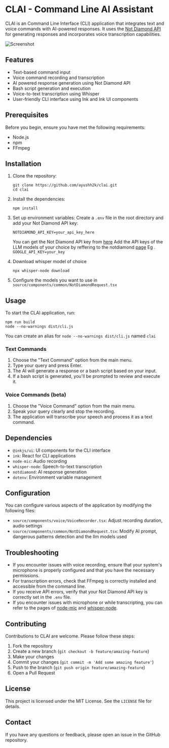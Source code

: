 # CLAI - Command Line AI Assistant

CLAI is an Command Line Interface (CLI) application that integrates text and voice commands with AI-powered responses. It uses the [Not Diamond API](https://www.notdiamond.ai/) for generating responses and incorporates voice transcription capabilities.

![Screenshot](assets/clai.gif)

## Features

- Text-based command input
- Voice command recording and transcription
- AI powered response generation using Not Diamond API
- Bash script generation and execution
- Voice-to-text transcription using Whisper
- User-friendly CLI interface using Ink and Ink UI components

## Prerequisites

Before you begin, ensure you have met the following requirements:

- Node.js
- npm
- FFmpeg

## Installation

1. Clone the repository:
   ```
   git clone https://github.com/ayushh2k/clai.git
   cd clai
   ```

2. Install the dependencies:
   ```
   npm install
   ```

3. Set up environment variables:
   Create a `.env` file in the root directory and add your Not Diamond API key:
   ```
   NOTDIAMOND_API_KEY=your_api_key_here
   ```
   You can get the Not Diamond API key from [here](https://app.notdiamond.ai)
   Add the API keys of the LLM models of your choice by reffering to the notdiamond [page](https://docs.notdiamond.ai/docs/llm-models#defining-additional-model-configurations)
   Eg . `GOOGLE_API_KEY=your_key`
4.  Download whisper model of choice

    ```
    npx whisper-node download
    ```
5. Configure the models you want to use in `source/components/common/NotDiamondRequest.tsx`

## Usage

To start the CLAI application, run:

```
npm run build
node --no-warnings dist/cli.js
```
You can create an alias for `node --no-warnings dist/cli.js` named `clai`

### Text Commands

1. Choose the "Text Command" option from the main menu.
2. Type your query and press Enter.
3. The AI will generate a response or a bash script based on your input.
4. If a bash script is generated, you'll be prompted to review and execute it.

### Voice Commands (beta)

1. Choose the "Voice Command" option from the main menu.
2. Speak your query clearly and stop the recording.
3. The application will transcribe your speech and process it as a text command.

## Dependencies

- `@inkjs/ui`: UI components for the CLI interface
- `ink`: React for CLI applications
- `node-mic`: Audio recording
- `whisper-node`: Speech-to-text transcription
- `notdiamond`: AI response generation
- `dotenv`: Environment variable management

## Configuration

You can configure various aspects of the application by modifying the following files:

- `source/components/voice/VoiceRecorder.tsx`: Adjust recording duration, audio settings
- `source/components/common/NotDiamondRequest.tsx`: Modify AI prompt, dangerous patterns detection and the llm models used

## Troubleshooting

- If you encounter issues with voice recording, ensure that your system's microphone is properly configured and that you have the necessary permissions.
- For transcription errors, check that FFmpeg is correctly installed and accessible from the command line.
- If you receive API errors, verify that your Not Diamond API key is correctly set in the `.env` file.
- If you encounter issues with microphone or while transcripting, you can refer to the pages of [node-mic](https://www.npmjs.com/package/node-mic) and [whisper-node](https://www.npmjs.com/package/whisper-node).

## Contributing

Contributions to CLAI are welcome. Please follow these steps:

1. Fork the repository
2. Create a new branch (`git checkout -b feature/amazing-feature`)
3. Make your changes
4. Commit your changes (`git commit -m 'Add some amazing feature'`)
5. Push to the branch (`git push origin feature/amazing-feature`)
6. Open a Pull Request

## License

This project is licensed under the MIT License. See the `LICENSE` file for details.

## Contact

If you have any questions or feedback, please open an issue in the GitHub repository.


